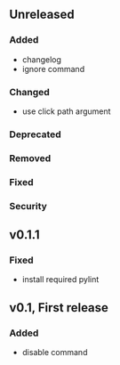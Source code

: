 ## Unreleased
### Added
- changelog
- ignore command

### Changed
- use click path argument

### Deprecated

### Removed

### Fixed

### Security

## v0.1.1
### Fixed
- install required pylint

## v0.1, First release
### Added
- disable command


